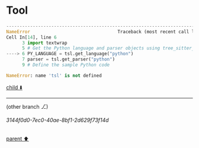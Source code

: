 # Tool

```python
---------------------------------------------------------------------------
NameError                                 Traceback (most recent call last)
Cell In[14], line 6
      3 import textwrap
      5 # Get the Python language and parser objects using tree_sitter_languages
----> 6 PY_LANGUAGE = tsl.get_language("python")
      7 parser = tsl.get_parser("python")
      9 # Define the sample Python code

NameError: name 'tsl' is not defined

```

[child ⬇️](#3144f0d0-7ec0-40ae-8bf1-2d629f73f14d)

---

(other branch ⎇)
###### 3144f0d0-7ec0-40ae-8bf1-2d629f73f14d
[parent ⬆️](#169e7161-70a8-48c2-b334-f5c9ea134db1)
